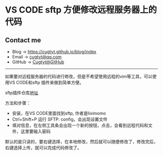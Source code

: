 # VS CODE sftp 方便修改远程服务器上的代码

## Contact me

* Blog -> <https://cugtyt.github.io/blog/index>
* Email -> <cugtyt@qq.com>
* GitHub -> [Cugtyt@GitHub](https://github.com/Cugtyt)

---

如果要对远程服务器的代码进行修改，但是不希望使用远程的vim等工具，可以使用VS CODE和sftp 插件来做到简单方便。

sftp插件仓库[地址](https://github.com/liximomo/vscode-sftp)

方法和步骤：

* 安装，在VS CODE里面找到sftp, 作者是liximomo
* Ctrl+Shift+P 运行 SFTP: config，会出现设置文件
* 填对信息，在左侧工具条会出现一个新的按钮，点击，会看到远程代码和文件，这里要输入密码

默认的是只读的，要右键选择，在本地修改，然后就可以随便修改了，修改完后，右键选择上传，就可以完成代码修改了。